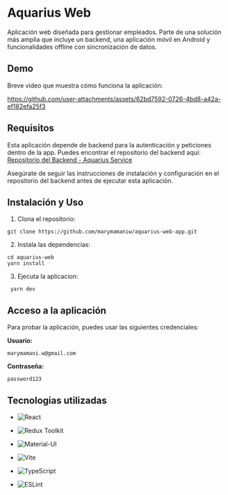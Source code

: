 
# Aquarius Web
Aplicación web diseñada para gestionar empleados.
Parte de una solución más amplia que incluye un backend, una aplicación móvil en Android y funcionalidades offline con sincronización de datos.

## Demo
Breve video que muestra cómo funciona la aplicación:

https://github.com/user-attachments/assets/62bd7592-0726-4bd8-a42a-ef182efa25f3



## Requisitos

Esta aplicación depende de backend para la autenticación y peticiones dentro de la app. Puedes encontrar el repositorio del backend aquí:  
[Repositorio del Backend - Aquarius Service](https://github.com/marymamaniw/aquarius-service)

Asegúrate de seguir las instrucciones de instalación y configuración en el repositorio del backend antes de ejecutar esta aplicación.

## Instalación y Uso

1. Clona el repositorio:
  ```
  git clone https://github.com/marymamaniw/aquarius-web-app.git
  ```
  
2. Instala las dependencias:
  ```
  cd aquarius-web
  yarn install
  ```

3. Ejecuta la aplicacion:
  ```
   yarn dev
  ```

## Acceso a la aplicación

Para probar la aplicación, puedes usar las siguientes credenciales:

**Usuario:** 
```
marymamani.w@gmail.com
```
**Contraseña:** 
```
password123
```


## Tecnologias utilizadas

- ![React](https://img.shields.io/badge/-React-61DAFB?style=for-the-badge&logo=react&logoColor=white)

- ![Redux Toolkit](https://img.shields.io/badge/-Redux%20Toolkit-764ABC?style=for-the-badge&logo=redux&logoColor=white)

- ![Material-UI](https://img.shields.io/badge/-Material%20UI-007FFF?style=for-the-badge&logo=mui&logoColor=white)

- ![Vite](https://img.shields.io/badge/-Vite-646CFF?style=for-the-badge&logo=vite&logoColor=white)

- ![TypeScript](https://img.shields.io/badge/-TypeScript-3178C6?style=for-the-badge&logo=typescript&logoColor=white)

- ![ESLint](https://img.shields.io/badge/-ESLint-4B32C3?style=for-the-badge&logo=eslint&logoColor=white)
